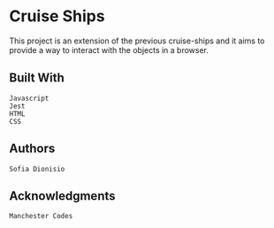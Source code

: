 # Cruise Ships

This project is an extension of the previous cruise-ships and it aims to provide a way to interact with the objects in a browser.

## Built With

    Javascript
    Jest
    HTML
    CSS

## Authors

    Sofia Dionisio

## Acknowledgments

    Manchester Codes 